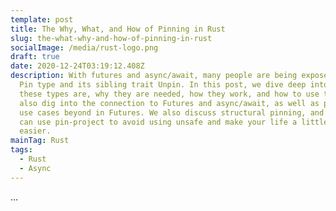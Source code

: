 ```yaml
---
template: post
title: The Why, What, and How of Pinning in Rust
slug: the-what-why-and-how-of-pinning-in-rust
socialImage: /media/rust-logo.png
draft: true
date: 2020-12-24T03:19:12.408Z
description: With futures and async/await, many people are being exposed to the
  Pin type and its sibling trait Unpin. In this post, we dive deep into what
  these types are, why they are needed, how they work, and how to use them. We
  also dig into the connection to Futures and async/await, as well as potential
  use cases beyond in Futures. We also discuss structural pinning, and how you
  can use pin-project to avoid using unsafe and make your life a little bit
  easier.
mainTag: Rust
tags:
  - Rust
  - Async
---
```

...